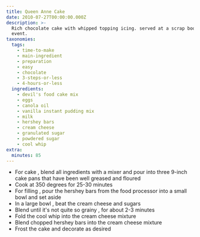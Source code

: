 ```yaml
---
title: Queen Anne Cake
date: 2010-07-27T00:00:00.000Z
description: >-
  Rich chocolate cake with whipped topping icing. served at a scrap booking
  event.
taxonomies:
  tags:
    - time-to-make
    - main-ingredient
    - preparation
    - easy
    - chocolate
    - 3-steps-or-less
    - 4-hours-or-less
  ingredients:
    - devil's food cake mix
    - eggs
    - canola oil
    - vanilla instant pudding mix
    - milk
    - hershey bars
    - cream cheese
    - granulated sugar
    - powdered sugar
    - cool whip
extra:
  minutes: 85
---
```

 - For cake , blend all ingredients with a mixer and pour into three 9-inch cake pans that have been well greased and floured
 - Cook at 350 degrees for 25-30 minutes
 - For filling , pour the hershey bars from the food processor into a small bowl and set aside
 - In a large bowl , beat the cream cheese and sugars
 - Blend until it's not quite so grainy , for about 2-3 minutes
 - Fold the cool whip into the cream cheese mixture
 - Blend chopped hershey bars into the cream cheese mixture
 - Frost the cake and decorate as desired

